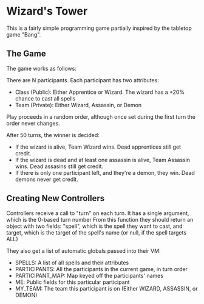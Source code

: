 # Wizard's Tower
This is a fairly simple programming game partially inspired by the tabletop game "Bang".

## The Game
The game works as follows:

There are N participants. Each participant has two attributes:

* Class (Public): Either Apprentice or Wizard. The wizard has a +20% chance to cast all spells
* Team (Private): Either Wizard, Assassin, or Demon

Play proceeds in a random order, although once set during the first turn the order never changes.

After 50 turns, the winner is decided:

* If the wizard is alive, Team Wizard wins. Dead apprentices still get credit.
* If the wizard is dead and at least one assassin is alive, Team Assassin wins. Dead assasins still get credit.
* If there is only one participant left, and they're a demon, they win. Dead demons never get credit.

## Creating New Controllers
Controllers receive a call to "turn" on each turn. It has a single argument, which is the 0-based turn number
From this function they should return an object with two fields: "spell", which is the spell they want to cast, and target, which is the target of the spell's name (or null, if the spell targets ALL)

They also get a list of automatic globals passed into their VM:

* SPELLS: A list of all spells and their attributes
* PARTICIPANTS: All the participants in the current game, in turn order
* PARTICIPANT_MAP: Map keyed off the participants' names
* ME: Public fields for this particular participant
* MY_TEAM: The team this participant is on (Either WIZARD, ASSASSIN, or DEMON)